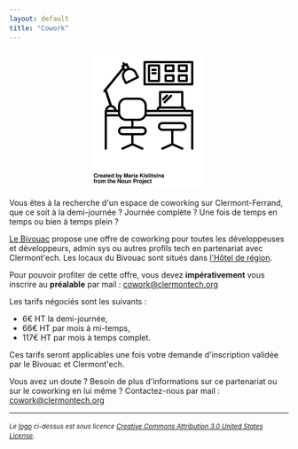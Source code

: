 ```yaml
---
layout: default
title: "Cowork"
---
```


<center>
    <img src="/images/cowork.svg" alt="dej-dev" width="200px">
</center>

Vous êtes à la recherche d'un espace de coworking sur Clermont-Ferrand, que ce soit à la demi-journée ? Journée complète ? Une fois de temps en temps ou bien à temps plein ?

[Le Bivouac](http://www.lebivouac.com/) propose une offre de coworking pour toutes les développeuses et développeurs, admin sys ou autres profils tech en partenariat avec Clermont'ech. Les locaux du Bivouac sont situés dans [l'Hôtel de région](https://osm.org/go/0AkOKx_14--).

Pour pouvoir profiter de cette offre, vous devez **impérativement** vous inscrire au **préalable** par mail : <a href="mailto:cowork@clermontech.org">cowork@clermontech.org</a> 

Les tarifs négociés sont les suivants : 

- 6€ HT la demi-journée,
- 66€ HT par mois à mi-temps,
- 117€ HT par mois à temps complet.

Ces tarifs seront applicables une fois votre demande d'inscription validée par le Bivouac et Clermont'ech.

Vous avez un doute ? Besoin de plus d'informations sur ce partenariat ou sur le coworking en lui même ? Contactez-nous par mail : <a href="mailto:cowork@clermontech.org">cowork@clermontech.org</a>

<hr>
<p>
    <small><em>Le <a href="http://thenounproject.com/term/silverware/100431/">logo</a> ci-dessus est sous licence <a rel="license" href="http://creativecommons.org/licenses/by/3.0/us/">Creative Commons Attribution 3.0 United States License</a>.</em></small>
</p>
